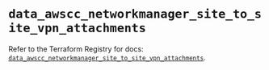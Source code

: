 # `data_awscc_networkmanager_site_to_site_vpn_attachments`

Refer to the Terraform Registry for docs: [`data_awscc_networkmanager_site_to_site_vpn_attachments`](https://registry.terraform.io/providers/hashicorp/awscc/0.70.0/docs/data-sources/networkmanager_site_to_site_vpn_attachments).
